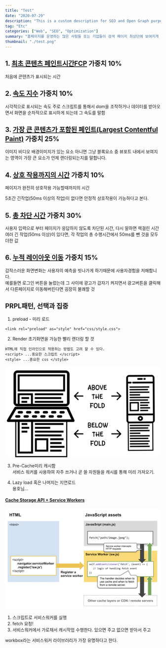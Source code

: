 ```yaml
---
title: "Test"
date: "2020-07-29"
description: "This is a custom description for SEO and Open Graph purposes, rather than the default generated excerpt. Simply add a description field to the frontmatter."
tag: "Etc"
categories: ["Web", "SEO", "Optimization"]
summary: "홈페이지를 운영하는 많은 사람들 또는 기업들이 검색 페이지 최상단에 보여지게 하기 위해 어떤 최적화 작업을 하는지 알아보자."
thumbnail: "./test.png"
---
```


## 1. [최초 콘텐츠 페인트시간FCP](https://web.dev/fcp/) 가중치 10%

처음에 콘텐츠가 표시되는 시간

## 2. [속도 지수](https://web.dev/speed-index/) 가중치 10%

시각적으로 표시되는 속도
주로 스크립트를 통해서 dom을 조작하거나 데이터를 받아오면서 화면을 순차적으로 표시하게 되는데 그 속도를 말함

## 3. [가장 큰 콘텐츠가 포함된 페인트(Largest Contentful Paint)](https://web.dev/i18n/ko/lcp/) 가중치 25%

이미지 비디오 배경이미지가 있는 요소 아니면 그냥 블록요소 중
뷰포트 내에서 보여지는 영역이 가장 큰 요소가 언제 랜더링되는지를 말합니다.

## 4. [상호 작용까지의 시간](https://web.dev/i18n/ko/interactive/) 가중치 10%

페이지가 완전히 상호작용 가능할때까지의 시간

5초간 긴작업(50ms 이상의 작업)이 없다면 안정적 상호작용이 가능하다고 본다.

## 5. [총 차단 시간](https://web.dev/i18n/ko/tbt/) 가중치 30%

사용자 입력으로 부터 페이지가 응답하지 않도록 차단된 시간, 다시 말하면 렉걸린 시간
여러 긴 작업(50ms 이상)이 있다면, 각 작업의 총 수행시간에서 50ms를 뺀 것을 모두 더한 값

## 6. [누적 레이아웃 이동](https://web.dev/i18n/ko/cls/) 가중치 15%

갑작스러운 화면변화는 사용자의 예측을 빗나가게 하기때문에 사용자경험을 저해합니다.\
예를들면 로그인 버튼을 눌렀는데 그 사이에 광고가 갑자기 켜지면서 광고버튼을 클릭해서 다른페이지로 이동해버린다면 굉장히 불쾌할 것

## PRPL패턴, 선택과 집중

1. preload - 미리 로드

```
<link rel="preload" as="style" href="css/style.css">
```

2. Render 초기화면을 가능한 빨리 랜더링 할 것

```
HTML에 직접 인라인으로 적용하는 방법도 고려 할 수 있다.
<script> ...중요한 스크립트 </script>
<style> ...중요한 css </style>
```

![첫페이지](./%EC%B2%AB%ED%8E%98%EC%9D%B4%EC%A7%80.webp)

3. Pre-Cache미리 캐시함\
   서비스 워커를 사용하여 자주 쓰거나 곧 쓸 자원들을 캐시를 통해 미리 가져오기.

4. Lazy load 혹은 나머지는 지연로드\
   용호님...

#### [Cache Storage API + Service Workers](https://developer.chrome.com/docs/workbox/)

![서비스워커](./%EC%84%9C%EB%B9%84%EC%8A%A4%20%EC%9B%8C%EC%BB%A4.webp)

1. 스크립트로 서비스워커를 실행
2. fetch 요청!
3. 서비스워커에서 가로채서 캐시작업 수행한다. 있으면 주고 없으면 받아서 주고

workbox라는 서비스워커 라이브러리가 가장 유명하다고 한다.
